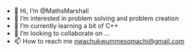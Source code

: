 - 👋 Hi, I’m @MathsMarshall
- 👀 I’m interested in problem solving and problem creation
- 🌱 I’m currently learning a bit of C++
- 💞️ I’m looking to collaborate on ...
- 📫 How to reach me nwachukwummesomachi@gmail.com

<!---
MathsMarshall/MathsMarshall is a ✨ special ✨ repository because its `README.md` (this file) appears on your GitHub profile.
You can click the Preview link to take a look at your changes.
--->
